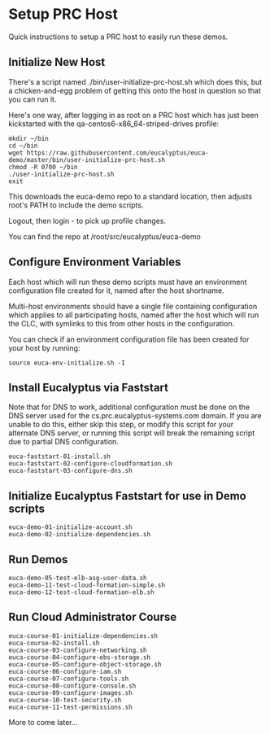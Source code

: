 Setup PRC Host
==============

Quick instructions to setup a PRC host to easily run these demos.

Initialize New Host
-------------------
There's a script named ./bin/user-initialize-prc-host.sh which does this, but a
chicken-and-egg problem of getting this onto the host in question so that you
can run it.

Here's one way, after logging in as root on a PRC host which has just been
kickstarted with the qa-centos6-x86_64-striped-drives profile:

    mkdir ~/bin
    cd ~/bin
    wget https://raw.githubusercontent.com/eucalyptus/euca-demo/master/bin/user-initialize-prc-host.sh
    chmod -R 0700 ~/bin
    ./user-initialize-prc-host.sh
    exit
    
This downloads the euca-demo repo to a standard location, then adjusts root's PATH
to include the demo scripts.

Logout, then login - to pick up profile changes.

You can find the repo at /root/src/eucalyptus/euca-demo

Configure Environment Variables
-------------------------------
Each host which will run these demo scripts must have an environment configuration
file created for it, named after the host shortname.

Multi-host environments should have a single file containing configuration which
applies to all participating hosts, named after the host which will run the CLC,
with symlinks to this from other hosts in the configuration.

You can check if an environment configuration file has been created for your
host by running:

    source euca-env-initialize.sh -I

Install Eucalyptus via Faststart
--------------------------------
Note that for DNS to work, additional configuration must be done on the DNS server
used for the cs.prc.eucalyptus-systems.com domain. If you are unable to do this,
either skip this step, or modify this script for your alternate DNS server, or running
this script will break the remaining script due to partial DNS configuration.

    euca-faststart-01-install.sh
    euca-faststart-02-configure-cloudformation.sh
    euca-faststart-03-configure-dns.sh

Initialize Eucalyptus Faststart for use in Demo scripts
-------------------------------------------------------

    euca-demo-01-initialize-account.sh
    euca-demo-02-initialize-dependencies.sh

Run Demos
---------

    euca-demo-05-test-elb-asg-user-data.sh
    euca-demo-11-test-cloud-formation-simple.sh
    euca-demo-12-test-cloud-formation-elb.sh

Run Cloud Administrator Course
------------------------------
    euca-course-01-initialize-dependencies.sh
    euca-course-02-install.sh
    euca-course-03-configure-networking.sh
    euca-course-04-configure-ebs-storage.sh
    euca-course-05-configure-object-storage.sh
    euca-course-06-configure-iam.sh
    euca-course-07-configure-tools.sh
    euca-course-08-configure-console.sh
    euca-course-09-configure-images.sh
    euca-course-10-test-security.sh
    euca-course-11-test-permissions.sh

More to come later...

